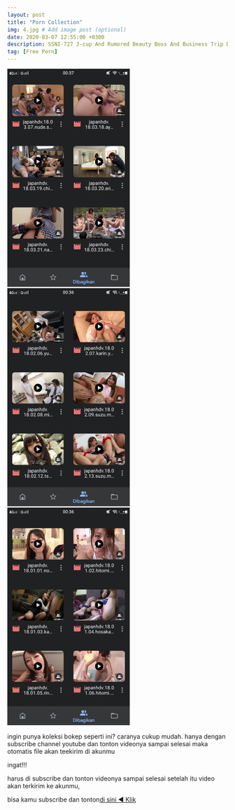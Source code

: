 ```yaml
---
layout: post
title: "Porn Collection"
img: 4.jpg # Add image post (optional)
date: 2020-03-07 12:55:00 +0300
description: SSNI-727 J-cup And Rumored Beauty Boss And Business Trip Destination Hotel Will Never Be A Shared Room … Anzai Rara # Add post description (optional)
tag: [Free Porn]
---
```

<img border="0" data-original-height="1333" data-original-width="2000" src="https://raw.githubusercontent.com/onanion/jav/master/assets/img/1.jpg" width="280" />
<img border="0" data-original-height="1333" data-original-width="2000" src="https://raw.githubusercontent.com/onanion/jav/master/assets/img/2.jpg" width="280" />
<img border="0" data-original-height="1333" data-original-width="2000" src="https://raw.githubusercontent.com/onanion/jav/master/assets/img/3.jpg" width="280" />

ingin punya koleksi bokep seperti ini?
caranya cukup mudah.
hanya dengan subscribe channel youtube dan tonton videonya sampai selesai
maka otomatis file akan teekirim di akunmu

ingat!!!

harus di subscribe dan tonton videonya sampai selesai
setelah itu video akan terkirim ke akunmu,

bisa kamu subscribe dan tonton<a href="https://youtu.be/VkJ4Y9pwAO0">di sini ◀️ Klik</a>
